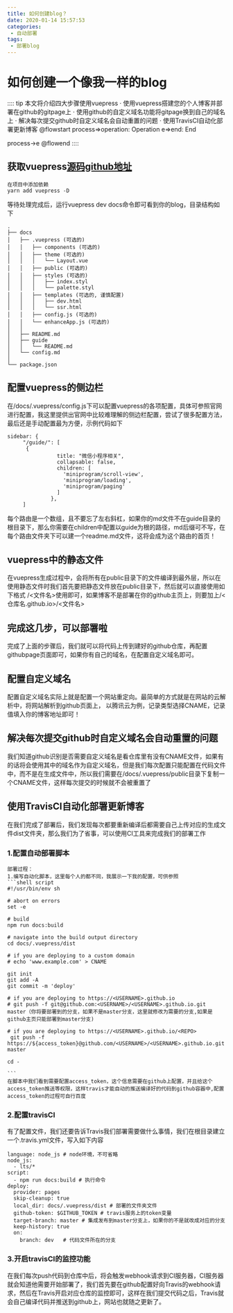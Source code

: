 ```yaml
--- 
title: 如何创建blog？
date: 2020-01-14 15:57:53
categories: 
 - 自动部署
tags: 
 - 部署blog
---
```



# 如何创建一个像我一样的blog

:::: tip
 本文将介绍四大步骤使用vuepress
 · 使用vuepress搭建您的个人博客并部署在github的gitpage上
 · 使用github的自定义域名功能将gitpage换到自己的域名上
 · 解决每次提交github时自定义域名会自动重置的问题
 · 使用TravisCI自动化部署更新博客
 @flowstart
 process=>operation: Operation
 e=>end: End
 
 process->e
 @flowend
::::

## 获取vuepress[源码github地址](https://github.com/vuejs/vuepress)
    在项目中添加依赖
    yarn add vuepress -D
等待处理完成后，运行vuepress dev docs命令即可看到你的blog，目录结构如下

    .
    ├── docs
    │   ├── .vuepress (可选的)
    │   │   ├── components (可选的)
    │   │   ├── theme (可选的)
    │   │   │   └── Layout.vue
    │   │   ├── public (可选的)
    │   │   ├── styles (可选的)
    │   │   │   ├── index.styl
    │   │   │   └── palette.styl
    │   │   ├── templates (可选的, 谨慎配置)
    │   │   │   ├── dev.html
    │   │   │   └── ssr.html
    │   │   ├── config.js (可选的)
    │   │   └── enhanceApp.js (可选的)
    │   │ 
    │   ├── README.md
    │   ├── guide
    │   │   └── README.md
    │   └── config.md
    │ 
    └── package.json
    
## 配置vuepress的侧边栏

在/docs/.vuepress/config.js下可以配置vuepress的各项配置，具体可参照官网进行配置，我这里提供出官网中比较难理解的侧边栏配置，尝试了很多配置方法，最后还是手动配置最为方便，示例代码如下

    sidebar: {
         "/guide/": [
          {
                    title: "微信小程序相关",
                    collapsable: false,
                    children: [
                      'miniprogram/scroll-view',
                      'miniprogram/loading',
                      'miniprogram/paging'
                    ]
                  },
         ]

每个路由是一个数组，且不要忘了左右斜杠，如果你的md文件不在guide目录的根目录下，那么你需要在children中配置以guide为根的路径，md后缀可不写，在每个路由文件夹下可以建一个readme.md文件，这将会成为这个路由的首页！

## vuepress中的静态文件

在vuepress生成过程中，会将所有在public目录下的文件编译到最外层，所以在使用静态文件时我们首先要把静态文件放在public目录下，然后就可以直接使用如下格式
    /<文件名>使用即可，如果博客不是部署在你的github主页上，则要加上/<仓库名.github.io>/<文件名>
    
## 完成这几步，可以部署啦
完成了上面的步骤后，我们就可以将代码上传到建好的github仓库，再配置githubpage页面即可，如果你有自己的域名，在配置自定义域名即可。

## 配置自定义域名
配置自定义域名实际上就是配置一个网站重定向。最简单的方式就是在网站的云解析中，将网站解析到github页面上，
以腾讯云为例，记录类型选择CNAME，记录值填入你的博客地址即可！

## 解决每次提交github时自定义域名会自动重置的问题

我们知道github识别是否需要自定义域名是看仓库里有没有CNAME文件，如果有的话将会使用其中的域名作为自定义域名，但是我们每次配置只能配置在代码文件中，而不是在生成文件中，所以我们需要在/docs/.vuepress/public目录下复制一个CNAME文件，这样每次提交的时候就不会被重置了

## 使用TravisCI自动化部署更新博客

在我们完成了部署后，我们发现每次都要重新编译后都需要自己上传对应的生成文件dist文件夹，那么我们为了省事，可以使用CI工具来完成我们的部署工作

### 1.配置自动部署脚本

    部署过程：
    1.编写自动化脚本，这里每个人的都不同，我展示一下我的配置，可供参照
    ```shell script
    #!/usr/bin/env sh
    ​
    # abort on errors
    set -e
    ​
    # build
    npm run docs:build
    ​
    # navigate into the build output directory
    cd docs/.vuepress/dist
    ​
    # if you are deploying to a custom domain
    # echo 'www.example.com' > CNAME
    ​
    git init
    git add -A
    git commit -m 'deploy'
    ​
    # if you are deploying to https://<USERNAME>.github.io
    # git push -f git@github.com:<USERNAME>/<USERNAME>.github.io.git master（你将要部署到的分支，如果不是master分支，这里就修改为需要的分支,如果是github主页只能部署到master分支)
    ​
    # if you are deploying to https://<USERNAME>.github.io/<REPO>
     git push -f https://${access_token}@github.com/<USERNAME>/<USERNAME>.github.io.git master
    ​
    cd -
    
    ```
    在脚本中我们看到需要配置access_token，这个信息需要在github上配置，并且给这个access_token推送等权限，这样travis才能自动的推送编译好的代码到github容器中,配置access_token的过程可自行百度

### 2.配置travisCI

有了配置文件，我们还要告诉Travis我们部署需要做什么事情，我们在根目录建立一个.travis.yml文件，写入如下内容

    language: node_js # node环境，不可省略
    node_js:
      - lts/*
    script:
      - npm run docs:build # 执行命令
    deploy:
      provider: pages
      skip-cleanup: true
      local_dir: docs/.vuepress/dist # 部署的文件夹文件
      github-token: $GITHUB_TOKEN # travis服务上的token变量
      target-branch: master # 集成发布到master分支上，如果你的不是就改成对应的分支
      keep-history: true
      on:
        branch: dev   # 代码文件所在的分支


### 3.开启travisCI的监控功能

在我们每次push代码到仓库中后，将会触发webhook请求到CI服务器，CI服务器就会知道他需要开始部署了，我们首先要在github配置好向Travis的webhook请求，然后在Travis开启对应仓库的监控即可，这样在我们提交代码之后，Travis就会自己编译代码并推送到github上，网站也就随之更新了。
